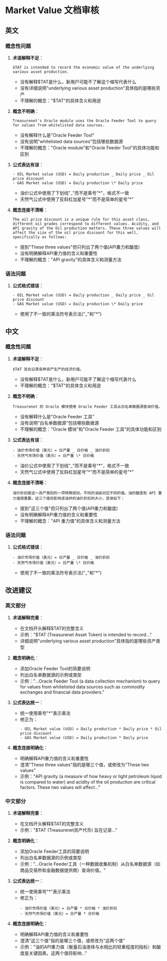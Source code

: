# Market Value 文档审核

## 英文

### 概念性问题

1. **术语解释不足**：
   ```
   $TAT is intended to record the economic value of the underlying various asset production.
   ```
   - 没有解释$TAT是什么，新用户可能不了解这个缩写代表什么
   - 没有详细说明"underlying various asset production"具体指的是哪些资产
   - 不理解的概念："$TAT"的具体含义和用途

2. **概念不明确**：
   ```
   Treasurenet's Oracle module uses the Oracle Feeder Tool to query for values from whitelisted data sources.
   ```
   - 没有解释什么是"Oracle Feeder Tool"
   - 没有说明"whitelisted data sources"包括哪些数据源
   - 不理解的概念："Oracle module"和"Oracle Feeder Tool"的具体功能和区别

3. **公式表达有误**：
   ```
   - OIL Market value (USD) = Daily production _ Daily price _ Oil price discount
   - GAS Market value (USD) = Daily production \* Daily price
   ```
   - 油价公式中使用了下划线"_"而不是乘号"*"，格式不一致
   - 天然气公式中使用了反斜杠加星号"\*"而不是简单的星号"*"

4. **概念连接不清晰**：
   ```
   The oil price discount is a unique rule for this asset class, different oil grades correspond to different values. Acidity, and API gravity of the Oil production matters. These three values will affect the size of the oil price discount for this well, specifically as follows:
   ```
   - 提到"These three values"但只列出了两个值(API重力和酸度)
   - 没有明确解释API重力值的含义和重要性
   - 不理解的概念："API gravity"的具体含义和测量方法

### 语法问题

1. **公式格式错误**：
   ```
   - OIL Market value (USD) = Daily production _ Daily price _ Oil price discount
   - GAS Market value (USD) = Daily production \* Daily price
   ```
   - 使用了不一致的乘法符号表示法("_"和"\*")

## 中文

### 概念性问题

1. **术语解释不足**：
   ```
   $TAT 旨在记录各种资产生产的经济价值。
   ```
   - 没有解释$TAT是什么，新用户可能不了解这个缩写代表什么
   - 不理解的概念："$TAT"的具体含义和用途

2. **概念不明确**：
   ```
   Treasurenet 的 Oracle 模块使用 Oracle Feeder 工具从白名单数据源查询价值。
   ```
   - 没有解释什么是"Oracle Feeder 工具"
   - 没有说明"白名单数据源"包括哪些数据源
   - 不理解的概念："Oracle 模块"和"Oracle Feeder 工具"的具体功能和区别

3. **公式表达有误**：
   ```
   - 油价市场价值（美元）= 日产量 _ 日价格 _ 油价折扣
   - 天然气市场价值（美元）= 日产量 \* 日价格
   ```
   - 油价公式中使用了下划线"_"而不是乘号"*"，格式不一致
   - 天然气公式中使用了反斜杠加星号"\*"而不是简单的星号"*"

4. **概念连接不清晰**：
   ```
   油价折扣是这一资产类别的一项特殊规则，不同的油级对应不同的值。油的酸度和 API 重力值很重要。这三个值将影响该油井的油价折扣的大小，具体如下：
   ```
   - 提到"这三个值"但只列出了两个值(API重力和酸度)
   - 没有明确解释API重力值的含义和重要性
   - 不理解的概念："API 重力值"的具体含义和测量方法

### 语法问题

1. **公式格式错误**：
   ```
   - 油价市场价值（美元）= 日产量 _ 日价格 _ 油价折扣
   - 天然气市场价值（美元）= 日产量 \* 日价格
   ```
   - 使用了不一致的乘法符号表示法("_"和"\*")

## 改进建议

### 英文部分

1. **术语解释完善**：
   - 在文档开头解释$TAT的完整含义
   - 示例："$TAT (Treasurenet Asset Token) is intended to record..."
   - 详细说明"underlying various asset production"具体指的是哪些资产类型

2. **概念明确化**：
   - 添加Oracle Feeder Tool的简要说明
   - 列出白名单数据源的示例或类型
   - 示例："...Oracle Feeder Tool (a data collection mechanism) to query for values from whitelisted data sources such as commodity exchanges and financial data providers."

3. **公式表达统一**：
   - 统一使用乘号"*"表示乘法
   - 修正为：
     ```
     - OIL Market value (USD) = Daily production * Daily price * Oil price discount
     - GAS Market value (USD) = Daily production * Daily price
     ```

4. **概念连接明确化**：
   - 明确解释API重力值的含义和重要性
   - 澄清"These three values"指的是哪三个值，或修改为"These two values"
   - 示例："API gravity (a measure of how heavy or light petroleum liquid is compared to water) and acidity of the oil production are critical factors. These two values will affect..."

### 中文部分

1. **术语解释完善**：
   - 在文档开头解释$TAT的完整含义
   - 示例："$TAT (Treasurenet资产代币) 旨在记录..."

2. **概念明确化**：
   - 添加Oracle Feeder工具的简要说明
   - 列出白名单数据源的示例或类型
   - 示例："...Oracle Feeder工具（一种数据收集机制）从白名单数据源（如商品交易所和金融数据提供商）查询价值。"

3. **公式表达统一**：
   - 统一使用乘号"*"表示乘法
   - 修正为：
     ```
     - 油价市场价值（美元）= 日产量 * 日价格 * 油价折扣
     - 天然气市场价值（美元）= 日产量 * 日价格
     ```

4. **概念连接明确化**：
   - 明确解释API重力值的含义和重要性
   - 澄清"这三个值"指的是哪三个值，或修改为"这两个值"
   - 示例："油的API重力值（衡量石油液体与水相比的轻重程度的指标）和酸度是关键因素。这两个值将影响..." 